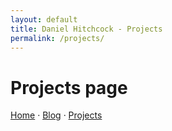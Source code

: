 ```yaml
---
layout: default
title: Daniel Hitchcock - Projects
permalink: /projects/
---
```


# Projects page

[Home](/)  ·  [Blog](/blog)  ·  [Projects](/projects)